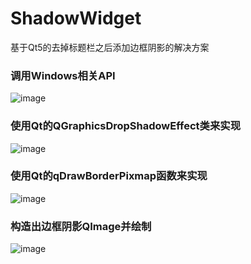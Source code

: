# ShadowWidget
基于Qt5的去掉标题栏之后添加边框阴影的解决方案
### 调用Windows相关API
![image](https://github.com/FlyWM/ShadowWidget/blob/master/samples/sample1.png)
### 使用Qt的QGraphicsDropShadowEffect类来实现
![image](https://github.com/FlyWM/ShadowWidget/blob/master/samples/sample2.png)
### 使用Qt的qDrawBorderPixmap函数来实现
![image](https://github.com/FlyWM/ShadowWidget/blob/master/samples/sample3.png)
### 构造出边框阴影QImage并绘制
![image](https://github.com/FlyWM/ShadowWidget/blob/master/samples/sample4.png)
